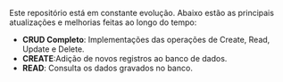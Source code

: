 Este repositório está em constante evolução. Abaixo estão as principais atualizações e melhorias feitas ao longo do tempo:

- **CRUD Completo**: Implementações das operações de Create, Read, Update e Delete.
- **CREATE**:Adição de novos registros ao banco de dados.
- **READ**: Consulta os dados gravados no banco.